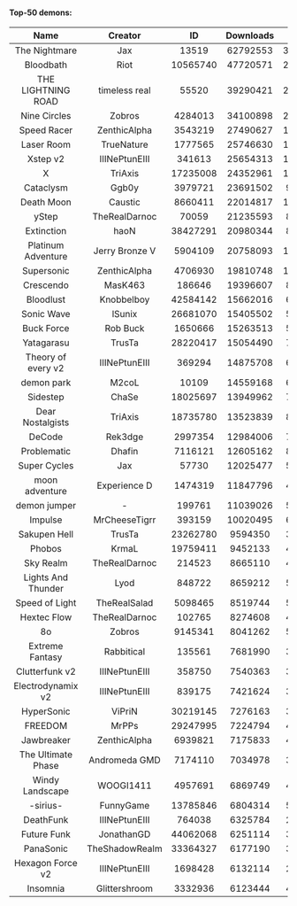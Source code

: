 #### Top-50 demons:

| Name | Creator | ID | Downloads | Likes |
|:---:|:---:|:---:|:---:|:---:|
| The Nightmare | Jax | 13519 | 62792553 | 3874490
| Bloodbath | Riot | 10565740 | 47720571 | 2532771
| THE LIGHTNING ROAD | timeless real | 55520 | 39290421 | 2277182
| Nine Circles | Zobros | 4284013 | 34100898 | 2083616
| Speed Racer | ZenthicAlpha | 3543219 | 27490627 | 1698662
| Laser Room | TrueNature | 1777565 | 25746630 | 1013486
| Xstep v2 | IIINePtunEIII | 341613 | 25654313 | 1210359
| X | TriAxis | 17235008 | 24352961 | 1463094
| Cataclysm | Ggb0y | 3979721 | 23691502 | 940959
| Death Moon  | Caustic | 8660411 | 22014817 | 1329475
| yStep | TheRealDarnoc | 70059 | 21235593 | 895571
| Extinction | haoN | 38427291 | 20980344 | 843531
| Platinum Adventure | Jerry Bronze V | 5904109 | 20758093 | 1560561
| Supersonic | ZenthicAlpha | 4706930 | 19810748 | 1120563
| Crescendo | MasK463 | 186646 | 19396607 | 842196
| Bloodlust | Knobbelboy | 42584142 | 15662016 | 616543
| Sonic Wave | lSunix | 26681070 | 15405502 | 587579
| Buck Force | Rob Buck | 1650666 | 15263513 | 506924
| Yatagarasu  | TrusTa | 28220417 | 15054490 | 720830
| Theory of every v2 | IIINePtunEIII | 369294 | 14875708 | 665892
| demon park | M2coL | 10109 | 14559168 | 613074
| Sidestep | ChaSe | 18025697 | 13949962 | 721561
| Dear Nostalgists | TriAxis | 18735780 | 13523839 | 899350
| DeCode | Rek3dge | 2997354 | 12984006 | 758931
| Problematic | Dhafin | 7116121 | 12605162 | 815008
| Super Cycles | Jax | 57730 | 12025477 | 553275
| moon adventure | Experience D | 1474319 | 11847796 | 433685
| demon jumper | - | 199761 | 11039026 | 504906
| Impulse | MrCheeseTigrr | 393159 | 10020495 | 655707
| Sakupen Hell | TrusTa | 23262780 | 9594350 | 363013
| Phobos | KrmaL | 19759411 | 9452133 | 419028
| Sky Realm | TheRealDarnoc | 214523 | 8665110 | 446180
| Lights And Thunder | Lyod | 848722 | 8659212 | 512000
| Speed of Light | TheRealSalad | 5098465 | 8519744 | 550476
| Hextec Flow | TheRealDarnoc | 102765 | 8274608 | 454855
| 8o | Zobros | 9145341 | 8041262 | 540221
| Extreme Fantasy | Rabbitical | 135561 | 7681990 | 379755
| Clutterfunk v2 | IIINePtunEIII | 358750 | 7540363 | 389277
| Electrodynamix v2 | IIINePtunEIII | 839175 | 7421624 | 340469
| HyperSonic | ViPriN | 30219145 | 7276163 | 359417
| FREEDOM | MrPPs | 29247995 | 7224794 | 455923
| Jawbreaker | ZenthicAlpha | 6939821 | 7175833 | 497871
| The Ultimate Phase | Andromeda GMD | 7174110 | 7034978 | 363795
| Windy Landscape | WOOGI1411 | 4957691 | 6869749 | 498202
| -sirius- | FunnyGame | 13785846 | 6804314 | 542770
| DeathFunk | IIINePtunEIII | 764038 | 6325784 | 221042
| Future Funk | JonathanGD | 44062068 | 6251114 | 354133
| PanaSonic | TheShadowRealm | 33364327 | 6177190 | 335249
| Hexagon Force v2 | IIINePtunEIII | 1698428 | 6132114 | 258862
| Insomnia | Glittershroom | 3332936 | 6123444 | 499688
